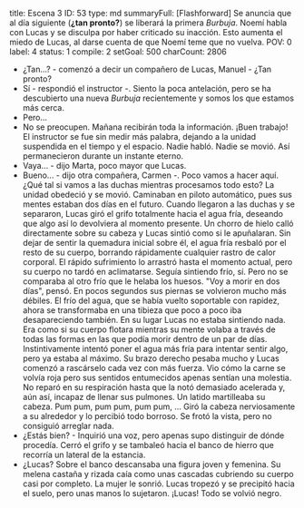 title:          Escena 3
ID:             53
type:           md
summaryFull:    [Flashforward] Se anuncia que al día siguiente (**¿tan pronto?**) se liberará la primera *Burbuja*. Noemí habla con Lucas y se disculpa por haber criticado su inacción. Esto aumenta el miedo de Lucas, al darse cuenta de que Noemí teme que no vuelva.
POV:            0
label:          4
status:         1
compile:        2
setGoal:        500
charCount:      2806


- ¿Tan...? - comenzó a decir un compañero de Lucas, Manuel - ¿Tan pronto?
- Sí - respondió el instructor -. Siento la poca antelación, pero se ha descubierto una nueva *Burbuja* recientemente  y somos los que estamos más cerca.
- Pero...
- No se preocupen. Mañana recibirán toda la información. ¡Buen trabajo!
El instructor se fue sin medir más palabra, dejando a la unidad suspendida en el tiempo y el espacio.
Nadie habló. Nadie se movió. Así permanecieron durante un instante eterno.
- Vaya... - dijo Marta, poco mayor que Lucas.
- Bueno... - dijo otra compañera, Carmen -. Poco vamos a hacer aquí. ¿Qué tal si vamos a las duchas mientras procesamos todo esto?
La unidad obedeció y se movió. Caminaban en piloto automático, pues sus mentes estaban dos días en el futuro.
Cuando llegaron a las duchas y se separaron, Lucas giró el grifo totalmente hacia el agua fría, deseando que algo así lo devolviera al momento presente.
Un chorro de hielo calló directamente sobre su cabeza y Lucas sintió como si le apuñalaran. Sin dejar de sentir la quemadura inicial sobre él, el agua fría resbaló por el resto de su cuerpo, borrando rápidamente cualquier rastro de calor corporal.
El rápido sufrimiento lo arrastró hasta el momento actual, pero su cuerpo no tardó en aclimatarse.
Seguía sintiendo frío, sí. Pero no se comparaba al otro frío que le helaba los huesos.
"Voy a morir en dos días", pensó.
En pocos segundos sus piernas se volvieron mucho más débiles. El frío del agua, que se había vuelto soportable con rapidez, ahora se transformaba en una tibieza que poco a poco iba desapareciendo también.
En su lugar Lucas no estaba sintiendo nada. Era como si su cuerpo flotara mientras su mente volaba a través de todas las formas en las que podía morir dentro de un par de días.
Instintivamente intentó poner el agua más fría para intentar sentir algo, pero ya estaba al máximo. Su brazo derecho pesaba mucho y Lucas comenzó a rascárselo cada vez con más fuerza. Vio cómo la carne se volvía roja pero sus sentidos entumecidos apenas sentían una molestia.
No reparó en su respiración hasta que la notó demasiado acelerada y, aún así, incapaz de llenar sus pulmones. Un latido martilleaba su cabeza. Pum pum, pum pum, pum pum, ...
Giró la cabeza nerviosamente a su alrededor y lo percibió todo borroso. Se frotó la vista, pero no consiguió arreglar nada.
- ¿Estás bien? - Inquirió una voz, pero apenas supo distinguir de dónde procedía.
Cerró el grifo y se tambaleó hacia el banco de hierro que recorría un lateral de la estancia.
- ¿Lucas?
Sobre el banco descansaba una figura joven y femenina. Su melena castaña y rizada caía como unas cascadas cubriendo su cuerpo casi por completo. La mujer le sonrió.
Lucas tropezó y se precipitó hacia el suelo, pero unas manos lo sujetaron.
¡Lucas!
Todo se volvió negro.